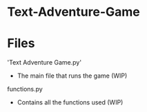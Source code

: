 # Text-Adventure-Game

# Files

'Text Adventure Game.py'
- The main file that runs the game (WIP)

functions.py
- Contains all the functions used (WIP)
